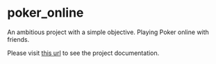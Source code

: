 # poker_online
An ambitious project with a simple objective. Playing Poker online with friends.

Please visit [this url](https://marukunai.github.io/poker_online/backend.html) to see the project documentation.
